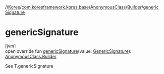 //[Kores](../../../../index.md)/[com.koresframework.kores.base](../../index.md)/[AnonymousClass](../index.md)/[Builder](index.md)/[genericSignature](generic-signature.md)

# genericSignature

[jvm]\
open override fun [genericSignature](generic-signature.md)(value: [GenericSignature](../../../com.koresframework.kores.generic/-generic-signature/index.md)): [AnonymousClass.Builder](index.md)

See T.genericSignature
